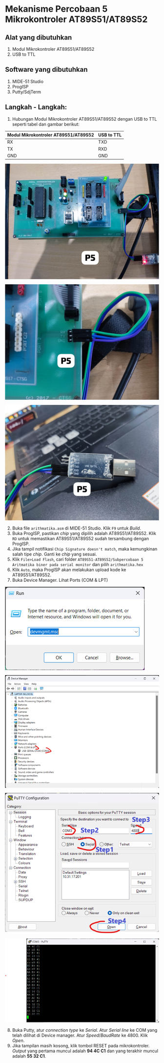 # Mekanisme Percobaan 5 Mikrokontroler AT89S51/AT89S52
## Alat yang dibutuhkan
1. Modul Mikrokontroler AT89S51/AT89S52
2. USB to TTL

## Software yang dibutuhkan
1. MIDE-51 Studio
2. ProgISP
3. Putty/SdjTerm

## Langkah - Langkah:
1. Hubungan Modul Mikrokontroler AT89S51/AT89S52 dengan USB to TTL seperti tabel dan gambar berikut:

|Modul Mikrokontroler AT89S51/AT89S52|USB to TTL|
|---|---|
|RX|TXD|
|TX|RXD|
|GND|GND|

![Percobaan 5 Mikrokontroler AT89S51/AT89S52](/assets/images/AT89S51-AT89S52/P5.jpeg)

![Percobaan 5 Mikrokontroler AT89S51/AT89S52](/assets/images/AT89S51-AT89S52/P5-UART-1.jpeg)

![Percobaan 5 Mikrokontroler AT89S51/AT89S52](/assets/images/AT89S51-AT89S52/P5-UART-2.jpeg)

2. Buka file ```arithmatika.asm``` di MIDE-51 Studio. Klik ```F9``` untuk _Build_.
3. Buka ProgISP, pastikan _chip_ yang dipilih adalah AT89S51/AT89S52. Klik ```RD``` untuk memastikan AT89S51/AT89S52 sudah tersambung dengan ProgISP.
4. Jika tampil notifikasi ```Chip Signature doesn't match```, maka kemungkinan salah tipe _chip_. Ganti ke _chip_ yang sesuai.
5. Klik ```File>Load Flash```, cari folder ```AT89S51-AT89S52/Subpercobaan 5 Aritmatika biner pada serial monitor``` dan pilih ```arithmatika.hex```
6. Klik ```Auto```, maka ProgISP akan melakukan upload kode ke AT89S51/AT89S52.
7. Buka Device Manager. Lihat Ports (COM & LPT)

![Percobaan 5 Mikrokontroler AT89S51/AT89S52](/assets/images/AT89S51-AT89S52/P5-devmgmt-1.png)

![Percobaan 5 Mikrokontroler AT89S51/AT89S52](/assets/images/AT89S51-AT89S52/P5-devmgmt-2.png)

![Percobaan 5 Mikrokontroler AT89S51/AT89S52](/assets/images/AT89S51-AT89S52/P5-putty-1.png)

![Percobaan 5 Mikrokontroler AT89S51/AT89S52](/assets/images/AT89S51-AT89S52/P5-putty-2.png)


8. Buka Putty, atur _connection type_ ke _Serial_. Atur _Serial line_ ke COM yang telah dilihat di Device manager. Atur _Speed_/_BaudRate_ ke 4800. Klik _Open_.
9. Jika tampilan masih kosong, klik tombol RESET pada mikrokontroler. _Output_ yang pertama muncul adalah **94 4C C1** dan yang terakhir muncul adalah **55 32 C1**.
